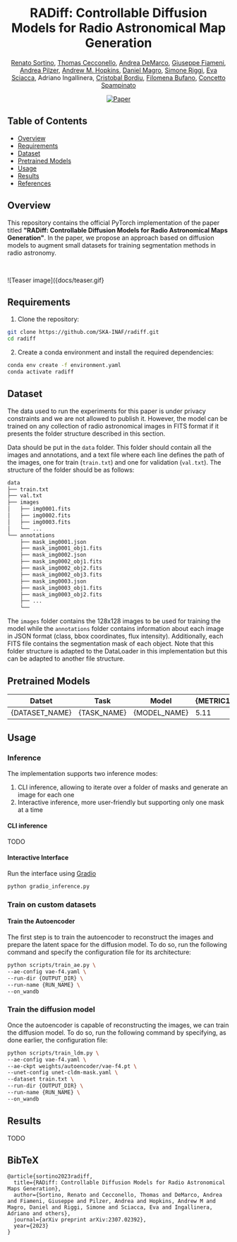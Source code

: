 <div align="center">    
 
# RADiff: Controllable Diffusion Models for Radio Astronomical Map Generation    
[Renato Sortino](https://rensortino.github.io),  [Thomas Cecconello](http://www.perceivelab.com/profile/tcecconello), [Andrea DeMarco](https://www.um.edu.mt/profile/andreademarco), [Giuseppe Fiameni](https://scholar.google.com/citations?view_op=list_works&hl=en&hl=en&user=Se2mLvIAAAAJ), [Andrea Pilzer](https://andrea-pilzer.github.io/about/), [Andrew M. Hopkins](https://researchers.mq.edu.au/en/persons/andrew-hopkins), [Daniel Magro](https://github.com/DanielMagro97), [Simone Riggi](https://www.oact.inaf.it/simone-riggi/), [Eva Sciacca](https://www.oact.inaf.it/eva-sciacca/), Adriano Ingallinera, [Cristobal Bordiu](https://scholar.google.es/citations?user=W18yO88AAAAJ&hl=es), [Filomena Bufano](https://www.researchgate.net/profile/Filomena-Bufano), [Concetto Spampinato](https://www.dieei.unict.it/docenti/concetto.spampinato?eng)

[![Paper](http://img.shields.io/badge/paper-arxiv.2307.02392-B31B1B.svg)](https://arxiv.org/abs/2307.02392)
<!-- [![Conference](http://img.shields.io/badge/{CONFERENCE_NAME}-4b44ce.svg)](https://{CONFERENCE_PROCEEDING_LINK}) -->

<!--  
Conference   
-->   
</div>

## Table of Contents
- [Overview](#overview)
- [Requirements](#requirements)
- [Dataset](#dataset)
- [Pretrained Models](#pretrained-models)
- [Usage](#usage)
- [Results](#results)
- [References](#references)
 
## Overview   
This repository contains the official PyTorch implementation of the paper titled __"RADiff: Controllable Diffusion Models for Radio Astronomical Maps Generation"__. In the paper, we propose an approach based on diffusion models to augment small datasets for training segmentation methods in radio astronomy.

<br/>

![Teaser image]({docs/teaser.gif}

## Requirements
1. Clone the repository:
 ```bash
 git clone https://github.com/SKA-INAF/radiff.git
 cd radiff
 ```

2. Create a conda environment and install the required dependencies:
```bash
conda env create -f environment.yaml
conda activate radiff
```


## Dataset

The data used to run the experiments for this paper is under privacy constraints and we are not allowed to publish it. 
However, the model can be trained on any collection of radio astronomical images in FITS format if it presents the folder structure described in this section.

Data should be put in the `data` folder. This folder should contain all the images and annotations, and a text file where each line defines the path of the images, one for train (`train.txt`) and one for validation (`val.txt`). The structure of the folder should be as follows:

```bash
data
├── train.txt
├── val.txt
├── images
│   ├── img0001.fits
│   ├── img0002.fits
│   ├── img0003.fits
│   └── ...
└── annotations
    ├── mask_img0001.json
    ├── mask_img0001_obj1.fits
    ├── mask_img0002.json
    ├── mask_img0002_obj1.fits
    ├── mask_img0002_obj2.fits
    ├── mask_img0002_obj3.fits
    ├── mask_img0003.json
    ├── mask_img0003_obj1.fits
    ├── mask_img0003_obj2.fits
    ├── ...
    └──
```

The `images` folder contains the 128x128 images to be used for training the model while the `annotations` folder contains information about each image in JSON format (class, bbox coordinates, flux intensity). Additionally, each FITS file contains the segmentation mask of each object.
Note that this folder structure is adapted to the DataLoader in this implementation but this can be adapted to another file structure.



## Pretrained Models
| Datset                          |   Task    | Model        | {METRIC1}           | {METRIC2}                      | Link                                                                                                                                                                                   | Comments                                        
|---------------------------------|-----------|--------------|---------------------|--------------------------------|----------------------------------------------------------------------------------------------------------------------------------------------------------------------------------------|-------------------------------------------------|
| {DATASET_NAME}                  | {TASK_NAME}    |  {MODEL_NAME} | 5.11           | 3.29                          |    {WEIGHTS_LINK}     |                                                 |  


## Usage

### Inference

The implementation supports two inference modes: 
1. CLI inference, allowing to iterate over a folder of masks and generate an image for each one
2. Interactive inference, more user-friendly but supporting only one mask at a time

#### CLI inference

TODO

#### Interactive Interface

Run the interface using [Gradio](https://www.gradio.app/)
```bash
python gradio_inference.py
```

### Train on custom datasets

#### Train the Autoencoder
The first step is to train the autoencoder to reconstruct the images and prepare the latent space for the diffusion model. To do so, run the following command and specify the configuration file for its architecture:

```bash
python scripts/train_ae.py \ 
--ae-config vae-f4.yaml \
--run-dir {OUTPUT_DIR} \ 
--run-name {RUN_NAME} \
--on_wandb
```

### Train the diffusion model

Once the autoencoder is capable of reconstructing the images, we can train the diffusion model. To do so, run the following command by specifying, as done earlier, the configuration file:

```bash
python scripts/train_ldm.py \ 
--ae-config vae-f4.yaml \
--ae-ckpt weights/autoencoder/vae-f4.pt \
--unet-config unet-cldm-mask.yaml \
--dataset train.txt \
--run-dir {OUTPUT_DIR} \ 
--run-name {RUN_NAME} \
--on_wandb
```

## Results

TODO

## BibTeX

```
@article{sortino2023radiff,
  title={RADiff: Controllable Diffusion Models for Radio Astronomical Maps Generation},
  author={Sortino, Renato and Cecconello, Thomas and DeMarco, Andrea and Fiameni, Giuseppe and Pilzer, Andrea and Hopkins, Andrew M and Magro, Daniel and Riggi, Simone and Sciacca, Eva and Ingallinera, Adriano and others},
  journal={arXiv preprint arXiv:2307.02392},
  year={2023}
}
```
